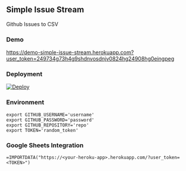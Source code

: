 ## Simple Issue Stream
Github Issues to CSV  

### Demo
https://demo-simple-issue-stream.herokuapp.com?user_token=249734g73h4g9shdnvosdnjv0824hg24908hg0eingpeg

### Deployment

[![Deploy](https://www.herokucdn.com/deploy/button.svg)](https://heroku.com/deploy?template=https://github.com/WebDevEngines/simple-issue-stream)

### Environment

```
export GITHUB_USERNAME='username'
export GITHUB_PASSWORD='password'
export GITHUB_REPOSITORY='repo'
export TOKEN='random_token'
```

### Google Sheets Integration

```
=IMPORTDATA("https://<your-heroku-app>.herokuapp.com/?user_token=<TOKEN>")
```
